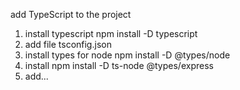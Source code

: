 add TypeScript to the project

1. install typescript
   npm install -D typescript
2. add file tsconfig.json
3. install types for node
   npm install -D @types/node
4. install
   npm install -D ts-node @types/express
5. add...

